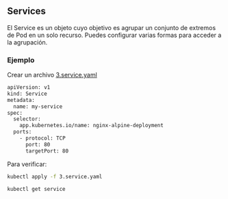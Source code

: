 ## Services

El Service es un objeto cuyo objetivo es agrupar un conjunto de extremos de Pod en un solo recurso. Puedes configurar varias formas para acceder a la agrupación.

### Ejemplo

Crear un archivo [3.service.yaml](3.service.yaml)
```bash
apiVersion: v1
kind: Service
metadata:
  name: my-service
spec:
  selector:
    app.kubernetes.io/name: nginx-alpine-deployment
  ports:
    - protocol: TCP
      port: 80
      targetPort: 80
```

Para verificar:

```bash
kubectl apply -f 3.service.yaml
```

```bash
kubectl get service
```